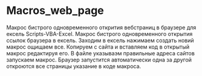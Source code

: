 # Macros_web_page
Макрос  бистрого одновременного открития вебстраниц в браузере для ексель Scripts-VBA-Excel. 
Макрос бистрого одновременного открытия ссылок браузера в ексель.
Заходим  в ексель нажимаем создать новий макрос ощищаем все. 
Копируем с сайта и вставляем код в открытый макрос редактируя его. 
В файле указываэм правильные адреса сайтов запускаем макрос.
Браузер запустится автоматически одна за другой откроются все страницы указание в коде макроса.
